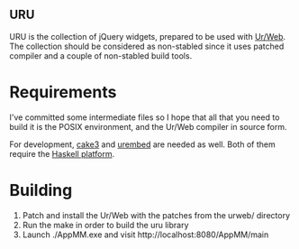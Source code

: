 URU
---

URU is the collection of jQuery widgets, prepared to be used with
[Ur/Web](http://www.impredicative.com/ur/). The collection should be considered
as non-stabled since it uses patched compiler and a couple of non-stabled build
tools.


Requirements
============

I've committed some intermediate files so I hope that all that you need to build
it is the POSIX environment, and the Ur/Web compiler in source form.  

For development, [cake3](https://github.com/grwlf/cake3) and
[urembed](https://github.com/grwlf/urembed) are needed as well. Both of them
require the [Haskell platform](http://www.haskell.org/platform/).

Building
========

  1. Patch and install the Ur/Web with the patches from the urweb/ directory
  2. Run the make in order to build the uru library
  3. Launch ./AppMM.exe and visit http://localhost:8080/AppMM/main
